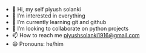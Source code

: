 - 👋 Hi, my self piyush solanki 
- 👀 I’m interested in everything
- 🌱 I’m currently learning git and github
- 💞️ I’m looking to collaborate on python projects
- 📫 How to reach me piyushsolanki1916@gmail.com
- 😄 Pronouns: he/him


<!---
PIYUSH-108-SOLANKI/PIYUSH-108-SOLANKI is a ✨ special ✨ repository because its `README.md` (this file) appears on your GitHub profile.
You can click the Preview link to take a look at your changes.
--->
